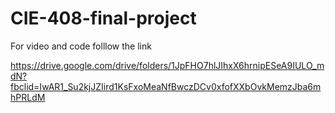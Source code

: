 # CIE-408-final-project

For video and code folllow the link 

https://drive.google.com/drive/folders/1JpFHO7hlJIhxX6hrnipESeA9IULO_mdN?fbclid=IwAR1_Su2kjJZIird1KsFxoMeaNfBwczDCv0xfofXXbOvkMemzJba6mhPRLdM
